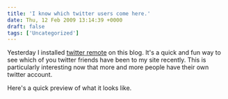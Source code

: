 ```yaml
---
title: 'I know which twitter users come here.'
date: Thu, 12 Feb 2009 13:14:39 +0000
draft: false
tags: ['Uncategorized']
---
```


Yesterday I installed [twitter remote](http://twittercounter.com/pages/remote) on this blog. It's a quick and fun way to see which of you twitter friends have been to my site recently. This is particularly interesting now that more and more people have their own twitter account.

Here's a quick preview of what it looks like.
